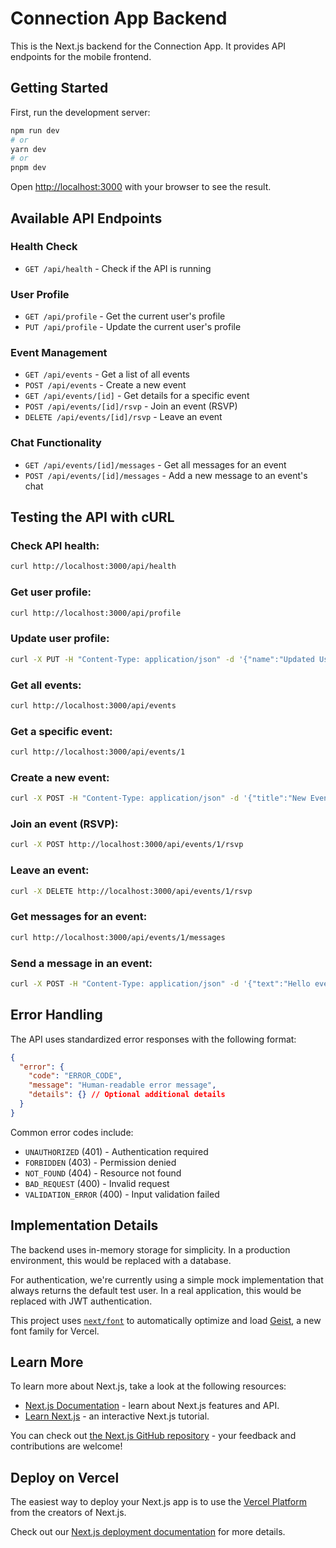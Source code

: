 # Connection App Backend

This is the Next.js backend for the Connection App. It provides API endpoints for the mobile frontend.

## Getting Started

First, run the development server:

```bash
npm run dev
# or
yarn dev
# or
pnpm dev
```

Open [http://localhost:3000](http://localhost:3000) with your browser to see the result.

## Available API Endpoints

### Health Check
- `GET /api/health` - Check if the API is running

### User Profile
- `GET /api/profile` - Get the current user's profile
- `PUT /api/profile` - Update the current user's profile

### Event Management
- `GET /api/events` - Get a list of all events
- `POST /api/events` - Create a new event
- `GET /api/events/[id]` - Get details for a specific event
- `POST /api/events/[id]/rsvp` - Join an event (RSVP)
- `DELETE /api/events/[id]/rsvp` - Leave an event

### Chat Functionality
- `GET /api/events/[id]/messages` - Get all messages for an event
- `POST /api/events/[id]/messages` - Add a new message to an event's chat

## Testing the API with cURL

### Check API health:
```bash
curl http://localhost:3000/api/health
```

### Get user profile:
```bash
curl http://localhost:3000/api/profile
```

### Update user profile:
```bash
curl -X PUT -H "Content-Type: application/json" -d '{"name":"Updated User", "bio":"This is an updated bio"}' http://localhost:3000/api/profile
```

### Get all events:
```bash
curl http://localhost:3000/api/events
```

### Get a specific event:
```bash
curl http://localhost:3000/api/events/1
```

### Create a new event:
```bash
curl -X POST -H "Content-Type: application/json" -d '{"title":"New Event", "description":"This is a new event", "datetime":"2023-12-31T20:00:00Z", "location":"Virtual"}' http://localhost:3000/api/events
```

### Join an event (RSVP):
```bash
curl -X POST http://localhost:3000/api/events/1/rsvp
```

### Leave an event:
```bash
curl -X DELETE http://localhost:3000/api/events/1/rsvp
```

### Get messages for an event:
```bash
curl http://localhost:3000/api/events/1/messages
```

### Send a message in an event:
```bash
curl -X POST -H "Content-Type: application/json" -d '{"text":"Hello everyone!"}' http://localhost:3000/api/events/1/messages
```

## Error Handling

The API uses standardized error responses with the following format:

```json
{
  "error": {
    "code": "ERROR_CODE",
    "message": "Human-readable error message",
    "details": {} // Optional additional details
  }
}
```

Common error codes include:
- `UNAUTHORIZED` (401) - Authentication required
- `FORBIDDEN` (403) - Permission denied
- `NOT_FOUND` (404) - Resource not found
- `BAD_REQUEST` (400) - Invalid request
- `VALIDATION_ERROR` (400) - Input validation failed

## Implementation Details

The backend uses in-memory storage for simplicity. In a production environment, this would be replaced with a database.

For authentication, we're currently using a simple mock implementation that always returns the default test user. In a real application, this would be replaced with JWT authentication.

This project uses [`next/font`](https://nextjs.org/docs/app/building-your-application/optimizing/fonts) to automatically optimize and load [Geist](https://vercel.com/font), a new font family for Vercel.

## Learn More

To learn more about Next.js, take a look at the following resources:

- [Next.js Documentation](https://nextjs.org/docs) - learn about Next.js features and API.
- [Learn Next.js](https://nextjs.org/learn) - an interactive Next.js tutorial.

You can check out [the Next.js GitHub repository](https://github.com/vercel/next.js) - your feedback and contributions are welcome!

## Deploy on Vercel

The easiest way to deploy your Next.js app is to use the [Vercel Platform](https://vercel.com/new?utm_medium=default-template&filter=next.js&utm_source=create-next-app&utm_campaign=create-next-app-readme) from the creators of Next.js.

Check out our [Next.js deployment documentation](https://nextjs.org/docs/app/building-your-application/deploying) for more details.
